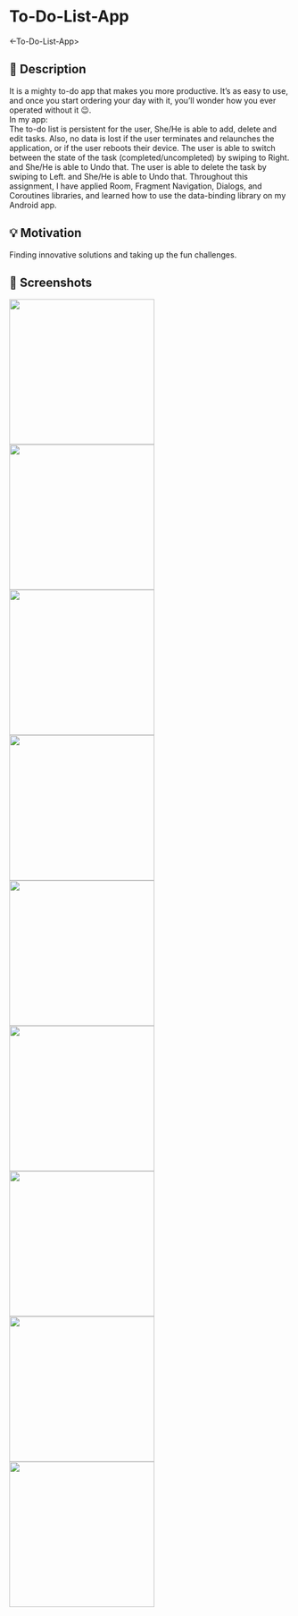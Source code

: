 # To-Do-List-App
<-To-Do-List-App>
<MahilaAlmutairi>
## :scroll: Description
It is a mighty to-do app that makes you more productive. It’s as easy to use, and once you start ordering your day with it, you’ll wonder how you ever operated without it :wink:.\
In my app:\
The to-do list is persistent for the user, She/He is able to add, delete and edit tasks. 
Also, no data is lost if the user terminates and relaunches the application, or if the user reboots their device.
The user is able to switch between the state of the task (completed/uncompleted) by swiping to Right. and She/He is able to Undo that.
The user is able to delete the task by swiping to Left. and She/He is able to Undo that.
Throughout this assignment, I have applied Room, Fragment Navigation, Dialogs, and Coroutines libraries, and learned how to use the data-binding library on my Android app.


## :bulb: Motivation 
 Finding innovative solutions and taking up the fun challenges.

## :camera_flash: Screenshots
 <img src="Main screen.jpeg" width="260">
  <img src="Add Task.jpeg" width="260">
 <img src="Picking a due date.jpeg" width="260">
  <img src="A response message.jpeg" width="260">
 <img src="Edit Task e.g1.jpeg" width="260">
 <img src="Edit Task e.g2.jpeg" width="260">
 <img src="Deleting a task.jpeg" width="260">
 <img src="switch between the state of the task 2.jpeg" width="260">
 <img src="switch between the state of the task 1.jpeg" width="260">
